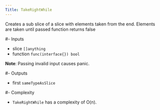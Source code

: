 ```yaml
---
Title: TakeRightWhile
---
```


Creates a sub slice of a slice with elements taken from the end.
Elements are taken until passed function returns false

#- Inputs
- slice `[]anything`
- function `func(interface{}) bool`


**Note**: Passing invalid input causes panic.

#- Outputs
- first `sameTypeAsSlice`

#- Complexity
- `TakeRightWhile` has a complexity of O(n).
